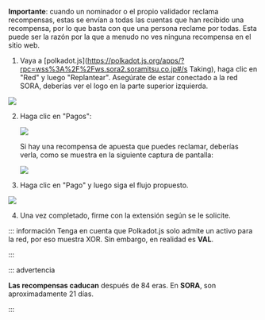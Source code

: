 **Importante**: cuando un nominador o el propio validador reclama recompensas, estas se envían a todas las cuentas que han recibido una recompensa, por lo que basta con que una persona reclame por todas. Esta puede ser la razón por la que a menudo no ves ninguna recompensa en el sitio web.

1. Vaya a [polkadot.js](https://polkadot.js.org/apps/?rpc=wss%3A%2F%2Fws.sora2.soramitsu.co.jp#/s Taking), haga clic en "Red" y luego "Replantear". Asegúrate de estar conectado a la red SORA, deberías ver el logo en la parte superior izquierda.

![](/.gitbook/assets/rewards-view-stake.png)

2. Haga clic en "Pagos":

    ![](/.gitbook/assets/rewards-view-payouts.png)

    Si hay una recompensa de apuesta que puedes reclamar, deberías verla, como se muestra en la siguiente captura de pantalla:

    ![](/.gitbook/assets/rewards-view-stake-reward.jpg)

3. Haga clic en "Pago" y luego siga el flujo propuesto.

![](/.gitbook/assets/rewards-click-payout.jpg)

4. Una vez completado, firme con la extensión según se le solicite.

::: información
Tenga en cuenta que Polkadot.js solo admite un activo para la red, por eso muestra XOR. Sin embargo, en realidad es **VAL**.

:::

::: advertencia

**Las recompensas caducan** después de 84 eras. En **SORA**, son aproximadamente 21 días.

:::